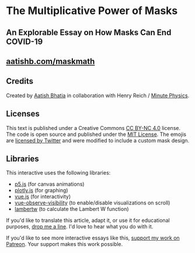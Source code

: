 # The Multiplicative Power of Masks
## An Explorable Essay on How Masks Can End COVID-19
## [aatishb.com/maskmath](https://aatishb.com/maskmath/)

## Credits
Created by [Aatish Bhatia](https://aatishb.com/) in collaboration with Henry Reich / [Minute Physics](http://www.youtube.com/minutephysics).

## Licenses
This text is published under a Creative Commons [CC BY-NC 4.0](https://creativecommons.org/licenses/by-nc/4.0/) license. The code is open source and published under the [MIT License](https://github.com/aatishb/maskmath/blob/master/LICENSE). The emojis are [licensed by Twitter](https://twemoji.twitter.com/) and were modified to include a custom mask design. 

## Libraries
This interactive uses the following libraries:
- [p5.js](https://p5js.org/) (for canvas animations)
- [plotly.js](https://plotly.com/javascript/) (for graphing)
- [vue.js](https://vuejs.org/) (for interactivity)
- [vue-observe-visibility](https://github.com/Akryum/vue-observe-visibility) (to enable/disable visualizations on scroll)
- [lambertw](https://github.com/protobi/lambertw) (to calculate the Lambert W function)

If you'd like to translate this article, adapt it, or use it for educational purposes, [drop me a line](https://aatishb.com/). I'd love to hear what you do with it.

If you'd like to see more interactive essays like this, [support my work on Patreon](https://www.patreon.com/aatishb). Your support makes this work possible. 
